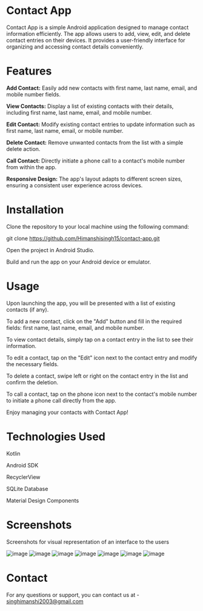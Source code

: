 # Contact App
Contact App is a simple Android application designed to manage contact information efficiently. The app allows users to add, view, edit, and delete contact entries on their devices. It provides a user-friendly interface for organizing and accessing contact details conveniently.

# Features
**Add Contact:** Easily add new contacts with first name, last name, email, and mobile number fields.

**View Contacts:** Display a list of existing contacts with their details, including first name, last name, email, and mobile number.

**Edit Contact:** Modify existing contact entries to update information such as first name, last name, email, or mobile number.

**Delete Contact:** Remove unwanted contacts from the list with a simple delete action.

**Call Contact:** Directly initiate a phone call to a contact's mobile number from within the app.

**Responsive Design:** The app's layout adapts to different screen sizes, ensuring a consistent user experience across devices.

# Installation
Clone the repository to your local machine using the following command:

git clone https://github.com/Himanshisingh15/contact-app.git

Open the project in Android Studio.

Build and run the app on your Android device or emulator.

# Usage
Upon launching the app, you will be presented with a list of existing contacts (if any).

To add a new contact, click on the "Add" button and fill in the required fields: first name, last name, email, and mobile number.

To view contact details, simply tap on a contact entry in the list to see their information.

To edit a contact, tap on the "Edit" icon next to the contact entry and modify the necessary fields.

To delete a contact, swipe left or right on the contact entry in the list and confirm the deletion.

To call a contact, tap on the phone icon next to the contact's mobile number to initiate a phone call directly from the app.

Enjoy managing your contacts with Contact App!

# Technologies Used
Kotlin

Android SDK

RecyclerView

SQLite Database

Material Design Components

# Screenshots
Screenshots for visual representation of an interface to the users

![image](https://github.com/Himanshisingh15/Contact-App/assets/145185670/2f37d760-62bd-45ac-b37a-2eef6df00e26)
![image](https://github.com/Himanshisingh15/Contact-App/assets/145185670/5c86aa79-96ab-4002-962a-628d0b641caa)
![image](https://github.com/Himanshisingh15/Contact-App/assets/145185670/358b78f6-c6cf-4aa9-ad9d-a2ce05b88891)
![image](https://github.com/Himanshisingh15/Contact-App/assets/145185670/020c420d-be27-4c8b-acde-21d8855d3925)
![image](https://github.com/Himanshisingh15/Contact-App/assets/145185670/f2ce5c6e-84be-4cdb-b80e-4f0add6a76b3)
![image](https://github.com/Himanshisingh15/Contact-App/assets/145185670/1ab1b55b-bcdc-4f21-a31e-42634b49147d)
![image](https://github.com/Himanshisingh15/Contact-App/assets/145185670/5abb2548-88f5-4aa4-850c-04bc49e07ff0)

# Contact
For any questions or support, you can contact us at - singhimanshi2003@gmail.com
